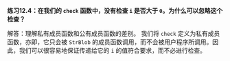 **练习12.4：在我们的 `check` 函数中，没有检查 `i` 是否大于 `0`。为什么可以忽略这个检查？**

解答：理解私有成员函数和公有成员函数的差别。
我们将 `check` 定义为私有成员函数，亦即，它只会被 `StrBlob` 的成员函数调用，而不会被用户程序所调用。因此，我们可以很容易地保证传递给它的 `i` 的值符合要求，而不必进行检查。
